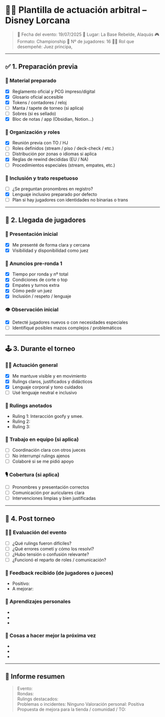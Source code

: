 # 🧑‍⚖️ Plantilla de actuación arbitral – Disney Lorcana

> 📅 Fecha del evento:  19/07/2025
> 📍 Lugar:  La Base Rebelde, Alaquás
> 🎮 Formato:  Championship
> 👥 Nº de jugadores:  16
> 👨‍⚖️ Rol que desempeñé:  Juez principa,

---

## ✅ 1. Preparación previa

### 🧰 Material preparado
- [x] Reglamento oficial y PCG impreso/digital
- [x] Glosario oficial accesible
- [x] Tokens / contadores / reloj
- [ ] Manta / tapete de torneo (si aplica)
- [ ] Sobres (si es sellado)
- [x] Bloc de notas / app (Obsidian, Notion…)

### 🔧 Organización y roles
- [x] Reunión previa con TO / HJ
- [ ] Roles definidos (stream / piso / deck-check / etc.)
- [ ] Distribución por zonas o idiomas si aplica
- [x] Reglas de rewind decididas (EU / NA)
- [ ] Procedimientos especiales (stream, empates, etc.)

### 🌈 Inclusión y trato respetuoso
- [ ] ¿Se preguntan pronombres en registro?
- [x] Lenguaje inclusivo preparado por defecto
- [ ] Plan si hay jugadores con identidades no binarias o trans

---

## 🚪 2. Llegada de jugadores

### 🙋 Presentación inicial
- [x] Me presenté de forma clara y cercana
- [x] Visibilidad y disponibilidad como juez

### 📣 Anuncios pre-ronda 1
- [x] Tiempo por ronda y nº total
- [x] Condiciones de corte o top
- [x] Empates y turnos extra
- [x] Cómo pedir un juez
- [x] Inclusión / respeto / lenguaje

### 👁️ Observación inicial
- [x] Detecté jugadores nuevos o con necesidades especiales
- [ ] Identifiqué posibles mazos complejos / problemáticos

---

## 🕹️ 3. Durante el torneo

### 👨‍⚖️ Actuación general
- [x] Me mantuve visible y en movimiento
- [x] Rulings claros, justificados y didácticos
- [x] Lenguaje corporal y tono cuidados
- [ ] Usé lenguaje neutral e inclusivo

### 📒 Rulings anotados
- Ruling 1:  Interacción goofy y smee.
- Ruling 2:  
- Ruling 3:  

### 🤝 Trabajo en equipo (si aplica)
- [ ] Coordinación clara con otros jueces
- [ ] No interrumpí rulings ajenos
- [ ] Colaboré si se me pidió apoyo

### 🎙️ Cobertura (si aplica)
- [ ] Pronombres y presentación correctos
- [ ] Comunicación por auriculares clara
- [ ] Intervenciones limpias y bien justificadas

---

## 📄 4. Post torneo

### 🧑‍🏫 Evaluación del evento
- [ ] ¿Qué rulings fueron difíciles?
- [ ] ¿Qué errores cometí y cómo los resolví?
- [ ] ¿Hubo tensión o confusión relevante?
- [ ] ¿Funcionó el reparto de roles / comunicación?

### 💬 Feedback recibido (de jugadores o jueces)
- Positivo:  
- A mejorar:  

### 📌 Aprendizajes personales
-  
-  
-  

### 🧠 Cosas a hacer mejor la próxima vez
-  
-  
-  

---

## 🧾 Informe resumen
> Evento:  
> Rondas:  
> Rulings destacados:  
> Problemas o incidentes:  Ninguno
> Valoración personal:  Positiva
> Propuesta de mejora para la tienda / comunidad / TO:
